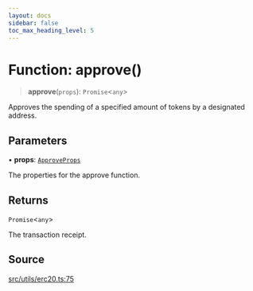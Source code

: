 ```yaml
---
layout: docs
sidebar: false
toc_max_heading_level: 5
---
```


# Function: approve()

> **approve**(`props`): `Promise`\<`any`\>

Approves the spending of a specified amount of tokens by a designated address.

## Parameters

• **props**: [`ApproveProps`](../type-aliases/ApproveProps.md)

The properties for the approve function.

## Returns

`Promise`\<`any`\>

The transaction receipt.

## Source

[src/utils/erc20.ts:75](https://github.com/anegg0/arbitrum-orbit-sdk/blob/b24cbe9cd68eb30d18566196d2c909bd4086db10/src/utils/erc20.ts#L75)
